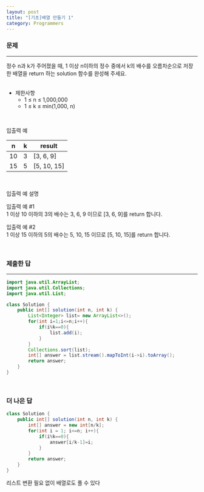 ```yaml
---
layout: post
title: "[기초]배열 만들기 1"
category: Programmers
---
```


### 문제
---
정수 n과 k가 주어졌을 때, 1 이상 n이하의 정수 중에서 k의 배수를 오름차순으로 저장한 배열을 return 하는 solution 함수를 완성해 주세요.                     
&nbsp;


- 제한사항
    - 1 ≤ n ≤ 1,000,000
    - 1 ≤ k ≤ min(1,000, n)

&nbsp;

입출력 예

|n|	k|	result|
|---|---|---|
|10	|3	|[3, 6, 9]|
|15	|5	|[5, 10, 15]|

&nbsp;

입출력 예 설명   

입출력 예 #1   
1 이상 10 이하의 3의 배수는 3, 6, 9 이므로 [3, 6, 9]를 return 합니다.   

입출력 예 #2   
1 이상 15 이하의 5의 배수는 5, 10, 15 이므로 [5, 10, 15]를 return 합니다.            

&nbsp;

### 제출한 답
---
```java
import java.util.ArrayList;
import java.util.Collections;
import java.util.List;

class Solution {
    public int[] solution(int n, int k) {
        List<Integer> list= new ArrayList<>();
        for(int i=1;i<=n;i++){
            if(i%k==0){
                list.add(i);
            }
        }
        Collections.sort(list);
        int[] answer = list.stream().mapToInt(i->i).toArray();
        return answer;
    }
}
```
&nbsp; 


### 더 나은 답
```java
class Solution {
    public int[] solution(int n, int k) {
        int[] answer = new int[n/k];
        for(int i = 1; i<=n; i++){
            if(i%k==0){
                answer[i/k-1]=i;
            }
        }
        return answer;
    }
}
```
리스트 변환 필요 없이 배열로도 풀 수 있다